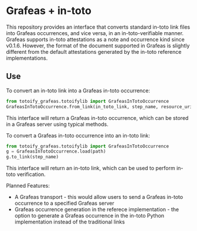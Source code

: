 Grafeas + in-toto
=================

This repository provides an interface that converts standard in-toto link files
into Grafeas occurrences, and vice versa, in an in-toto-verifiable manner.
Grafeas supports in-toto attestations as a note and occurrence kind since
v0.1.6. However, the format of the document supported in Grafeas is slightly
different from the default attestations generated by the in-toto reference
implementations.

## Use

To convert an in-toto link into a Grafeas in-toto occurrence:

```python
from totoify_grafeas.totoifylib import GrafeasInTotoOccurrence
GrafeasInTotoOccurrence.from_link(in_toto_link, step_name, resource_uri)
```

This interface will return a Grafeas in-toto occurrence, which can be stored in
a Grafeas server using typical methods.

To convert a Grafeas in-toto occurrence into an in-toto link:

```python
from totoify_grafeas.totoifylib import GrafeasInTotoOccurrence
g = GrafeasInTotoOccurrence.load(path)
g.to_link(step_name)
```

This interface will return an in-toto link, which can be used to perform in-toto
verification.

Planned Features:
- A Grafeas transport - this would allow users to send a Grafeas in-toto
  occurrence to a specified Grafeas server
- Grafeas occurrence generation in the referece implementation - the option to
  generate a Grafeas occurrence in the in-toto Python implementation instead of
  the traditional links

